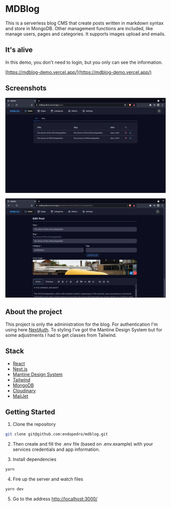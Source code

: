 # MDBlog

This is a serverless blog CMS that create posts written in markdown syntax and store in MongoDB. Other management functions are included, like manage users, pages and categories. It supports images upload and emails.

## It's alive

In this demo, you don't need to login, but you only can see the information.

[https://mdblog-demo.vercel.app/](https://mdblog-demo.vercel.app/)

## Screenshots

![screenshot 1](./info/screen1.webp)

![screenshot 2](./info/screen2.webp)

## About the project

This project is only the administration for the blog. For authentication I'm using here [NextAuth](https://next-auth.js.org/). To styling I've got the Mantine Design System but for some adjustments I had to get classes from Tailwind.

## Stack

- [React](https://reactjs.org/)
- [Next.js](https://nextjs.org)
- [Mantine Design System](https://mantine.dev/)
- [Tailwind](https://tailwindcss.com/)
- [MongoDB](https://www.mongodb.com/)
- [Cloudinary](https://cloudinary.com/)
- [MailJet](https://www.mailjet.com/)

## Getting Started

1. Clone the repository

```bash
git clone git@github.com:endopedro/mdblog.git
```

2. Then create and fill the .env file (based on .env.example) with your services credentials and app information.

3. Install dependencies

```bash
yarn
```

4. Fire up the server and watch files

```bash
yarn dev
```

5. Go to the address [http://localhost:3000/](http://localhost:3000/)
